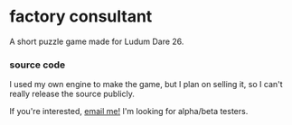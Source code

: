 # factory consultant

A short puzzle game made for Ludum Dare 26.

### source code

I used my own engine to make the game, but I plan on selling it, so I can't really release the source publicly.

If you're interested, [email me!](mailto:louis.acresti@gmail.com) I'm looking for alpha/beta testers.
